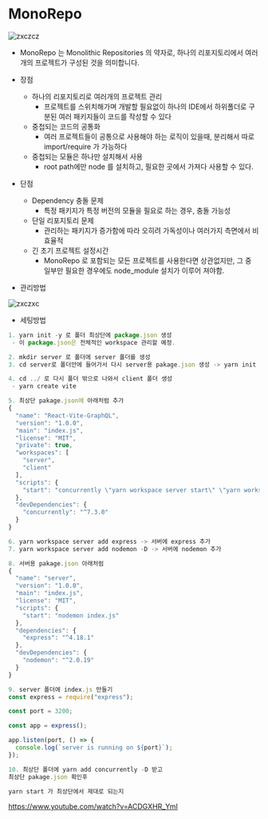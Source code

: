 # MonoRepo

![zxczcz](https://user-images.githubusercontent.com/59503331/187052868-486932b2-c6af-44fa-bb38-02f12c6253bc.png)

- MonoRepo 는 Monolithic Repositories 의 약자로, 하나의 리포지토리에서 여러개의 프로젝트가 구성된 것을 의미합니다.

- 장점
  - 하나의 리포지토리로 여러개의 프로젝트 관리
    - 프로젝트를 스위치해가며 개발할 필요없이 하나의 IDE에서 하위폴더로 구분된 여러 패키지들이 코드를 작성할 수 있다
  - 중첩되는 코드의 공통화
    - 여러 프로젝트들이 공통으로 사용해야 하는 로직이 있을때, 분리해서 따로 import/require 가 가능하다 
  - 중첩되는 모듈은 하나만 설치해서 사용
    - root path에만 node 를 설치하고, 필요한 곳에서 가져다 사용할 수 있다.
- 단점
  - Dependency 충돌 문제
    - 특정 패키지가 특정 버전의 모듈을 필요로 하는 경우, 충돌 가능성
  - 단일 리포지토리 문제
    - 관리하는 패키지가 증가함에 따라 오히려 가독성이나 여러가지 측면에서 비효율적
  - 긴 초기 프로젝트 설정시간
    - MonoRepo 로 포함되는 모든 프로젝트를 사용한다면 상관없지만, 그 중 일부만 필요한 경우에도 node_module 설치가 이루어 져야함.


- 관리방법

![zxczxc](https://user-images.githubusercontent.com/59503331/187306325-44ceab8d-41c4-431c-ae07-75a4140f2ac6.PNG)



- 세팅방법
```js
1. yarn init -y 로 폴더 최상단에 package.json 생성
 - 이 package.json은 전체적인 workspace 관리할 예정.

2. mkdir server 로 폴더에 server 폴더를 생성
3. cd server로 폴더안에 들어가서 다시 server용 pakage.json 생성 -> yarn init -y

4. cd ../ 로 다시 폴더 밖으로 나와서 client 폴더 생성
 - yarn create vite

5. 최상단 pakage.json에 아래처럼 추가
{
  "name": "React-Vite-GraphQL",
  "version": "1.0.0",
  "main": "index.js",
  "license": "MIT",
  "private": true,
  "workspaces": [
    "server",
    "client"
  ],
  "scripts": {
    "start": "concurrently \"yarn workspace server start\" \"yarn workspace client run dev"
  },
  "devDependencies": {
    "concurrently": "^7.3.0"
  }
}

6. yarn workspace server add express -> 서버에 express 추가
7. yarn workspace server add nodemon -D -> 서버에 nodemon 추가

8. 서버용 pakage.json 아래처럼
{
  "name": "server",
  "version": "1.0.0",
  "main": "index.js",
  "license": "MIT",
  "scripts": {
    "start": "nodemon index.js"
  },
  "dependencies": {
    "express": "^4.18.1"
  },
  "devDependencies": {
    "nodemon": "^2.0.19"
  }
}

9. server 폴더에 index.js 만들기
const express = require("express");

const port = 3200;

const app = express();

app.listen(port, () => {
  console.log(`server is running on ${port}`);
});

10. 최상단 폴더에 yarn add concurrently -D 받고
최상단 pakage.json 확인후

yarn start 가 최상단에서 제대로 되는지 


```
https://www.youtube.com/watch?v=ACDGXHR_YmI
